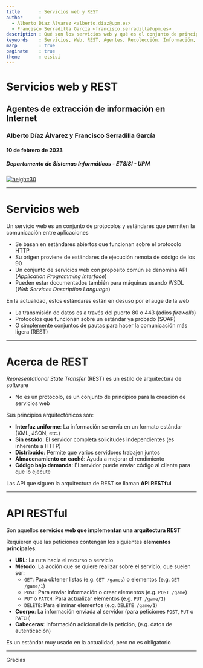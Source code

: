```yaml
---
title       : Servicios web y REST
author      : 
  - Alberto Díaz Álvarez <alberto.diaz@upm.es>
  - Francisco Serradilla García <francisco.serradilla@upm.es>
description : Qué son los servicios web y qué es el conjunto de principios REST para la descripción de API
keywords    : Servicios, Web, REST, Agentes, Recolección, Información, Internet.
marp        : true
paginate    : true
theme       : etsisi
--- 
```

<!-- _class: titlepage -->

# Servicios web y REST

## Agentes de extracción de información en Internet

### Alberto Díaz Álvarez y Francisco Serradilla García

#### 10 de febrero de 2023

##### Departamento de Sistemas Informáticos - ETSISI - UPM

[![height:30](https://img.shields.io/badge/License-CC%20BY--NC--SA%204.0-informational.svg)](https://creativecommons.org/licenses/by-nc-sa/4.0/)

---

# Servicios web

Un servicio web es un conjunto de protocolos y estándares que permiten la comunicación entre aplicaciones

- Se basan en estándares abiertos que funcionan sobre el protocolo HTTP
- Su origen proviene de estándares de ejecución remota de código de los 90
- Un conjunto de servicios web con propósito común se denomina API (*Application Programming Interface*)
- Pueden estar documentados también para máquinas usando WSDL (_Web Services Description Language_)

En la actualidad, estos estándares están en desuso por el auge de la web

- La transmisión de datos es a través del puerto 80 o 443 (adios *firewalls*)
- Protocolos que funcionan sobre un estándar ya probado (SOAP)
- O simplemente conjuntos de pautas para hacer la comunicación más ligera (REST)

---

# Acerca de REST

*Representational State Transfer* (REST) es un estilo de arquitectura de software

- No es un protocolo, es un conjunto de principios para la creación de servicios web

Sus principios arquitectónicos son:

- **Interfaz uniforme**: La información se envía en un formato estándar (XML, JSON, etc.)
- **Sin estado**: El servidor completa solicitudes independientes (es inherente a HTTP)
- **Distribuido**: Permite que varios servidores trabajen juntos
- **Almacenamiento en caché**: Ayuda a mejorar el rendimiento
- **Código bajo demanda**: El servidor puede enviar código al cliente para que lo ejecute

Las API que siguen la arquitectura de REST se llaman **API RESTful**

---

# API RESTful

Son aquellos **servicios web que implementan una arquitectura REST**

Requieren que las peticiones contengan los siguientes **elementos principales**:

- **URL**: La ruta hacia el recurso o servicio
- **Método**: La acción que se quiere realizar sobre el servicio, que suelen ser:
  - `GET`: Para obtener listas (e.g. `GET /games`) o elementos (e.g. `GET /game/1`)
  - `POST`: Para enviar información o crear elementos (e.g. `POST /game`)
  - `PUT` o `PATCH`: Para actualizar elementos (e.g. `PUT /game/1`)
  - `DELETE`: Para eliminar elementos (e.g. `DELETE /game/1`)
- **Cuerpo**: La información enviada al servidor (para peticiones `POST`, `PUT` o `PATCH`)
- **Cabeceras**: Información adicional de la petición, (e.g. datos de autenticación)

Es un estándar muy usado en la actualidad, pero no es obligatorio

---

Gracias<!-- _class: endpage -->
